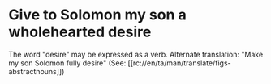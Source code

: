 # Give to Solomon my son a wholehearted desire

The word "desire" may be expressed as a verb. Alternate translation: "Make my son Solomon fully desire" (See: [[rc://en/ta/man/translate/figs-abstractnouns]])

